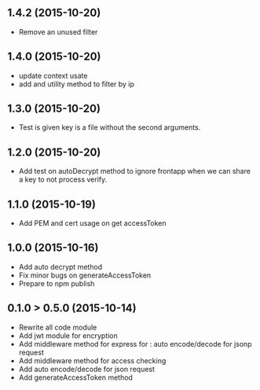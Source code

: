 ## 1.4.2 (2015-10-20)

- Remove an unused filter

## 1.4.0 (2015-10-20)

- update context usate
- add and utility method to filter by ip

## 1.3.0 (2015-10-20)

- Test is given key is a file without the second arguments.

## 1.2.0 (2015-10-20)

- Add test on autoDecrypt method to ignore frontapp when we can share a key to not process verify.

## 1.1.0 (2015-10-19)

- Add PEM and cert usage on get accessToken

## 1.0.0 (2015-10-16)

- Add auto decrypt method
- Fix minor bugs on generateAccessToken
- Prepare to npm publish

## 0.1.0 > 0.5.0 (2015-10-14)

- Rewrite all code module
- Add jwt module for encryption
- Add middleware method for express for :  auto encode/decode for jsonp request
- Add middleware method for access checking
- Add auto encode/decode for json request
- Add generateAccessToken method